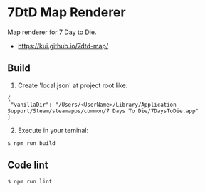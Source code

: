 # 7DtD Map Renderer

Map renderer for 7 Day to Die.

- https://kui.github.io/7dtd-map/

## Build

1. Create 'local.json' at project root like:

```
{
 "vanillaDir": "/Users/<UserName>/Library/Application Support/Steam/steamapps/common/7 Days To Die/7DaysToDie.app"
}
```

2. Execute in your teminal:

```
$ npm run build
```

## Code lint

```
$ npm run lint
```
